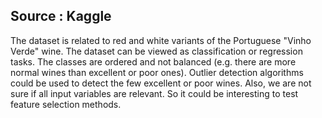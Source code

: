  ## Source : Kaggle
 The dataset is related to red and white variants of the Portuguese "Vinho Verde" wine. The dataset can be viewed as classification or regression tasks. The classes are ordered and not balanced (e.g. there are more normal wines than excellent or poor ones). Outlier detection algorithms could be used to detect the few excellent or poor wines. Also, we are not sure if all input variables are relevant. So it could be interesting to test feature selection methods.
